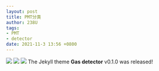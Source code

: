 ```yaml
---
layout: post
title: PMT分类
author: 238U
tags:
- PMT
- detector
date: 2021-11-3 13:56 +0800
---
```


![ ](/file/2021-11-3/PTM/1.png)
![ ](/file/2021-11-3/PTM/2.png)
![ ](/file/2021-11-3/PTM/3.png)
The Jekyll theme **Gas detector** v0.1.0 was released!
